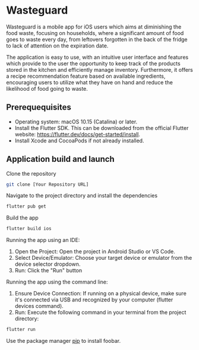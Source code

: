 # Wasteguard

Wasteguard is a mobile app for iOS users which aims at diminishing the food waste, focusing on households, where a significant amount of food goes to waste every day, from leftovers forgotten in the back of the fridge to lack of attention on the expiration date. 

The application is easy to use, with an intuitive user interface and features which provide to the user the opportunity to keep track of the products stored in the kitchen and efficiently manage inventory. Furthermore, it offers a recipe recommendation feature based on available ingredients, encouraging users to utilize what they have on hand and reduce the likelihood of food going to waste.

## Prerequequisites
* Operating system: macOS 10.15 (Catalina) or later.
* Install the Flutter SDK. This can be downloaded from the official Flutter website: https://flutter.dev/docs/get-started/install.
* Install Xcode and CocoaPods if not already installed.

## Application build and launch

Clone the repository 
```bash
git clone [Your Repository URL]
```
Navigate to the project directory and install the dependencies 
```bash
flutter pub get
```
Build the app
```bash
flutter build ios
```

Running the app using an IDE:
1. Open the Project: Open the project in Android Studio or VS Code.
2. Select Device/Emulator: Choose your target device or emulator from the device selector dropdown.
3. Run: Click the "Run" button

Running the app using the command line:
1. Ensure Device Connection: If running on a physical device, make sure it's connected via USB and recognized by your computer (flutter devices command).
2. Run: Execute the following command in your terminal from the project directory:
```bash
flutter run
```

Use the package manager [pip](https://pip.pypa.io/en/stable/) to install foobar.

